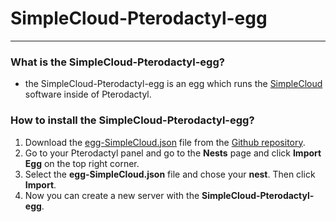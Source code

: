 # SimpleCloud-Pterodactyl-egg

---

### What is the SimpleCloud-Pterodactyl-egg?

- the SimpleCloud-Pterodactyl-egg is an egg which runs the [SimpleCloud](https://thesimplecloud.eu/) software inside of Pterodactyl.


### How to install the SimpleCloud-Pterodactyl-egg?

1. Download the [egg-SimpleCloud.json](https://raw.githubusercontent.com/NeverStopGaming/SimpleCloud-Pterodactyl-egg/main/egg-SimpleCloud.json) file from the [Github repository](https://github.com/NeverStopGaming/SimpleCloud-Pterodactyl-egg/blob/main/egg-SimpleCloud.json).
2. Go to your Pterodactyl panel and go to the **Nests** page and click **Import Egg** on the top right corner.
3. Select the **egg-SimpleCloud.json** file and chose your **nest**. Then click **Import**.
4. Now you can create a new server with the **SimpleCloud-Pterodactyl-egg**.